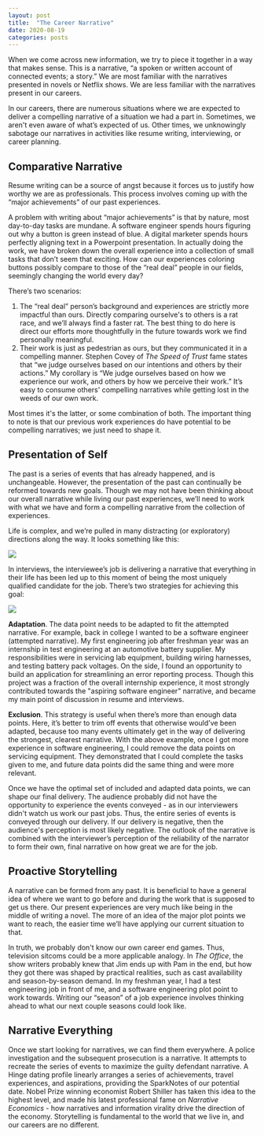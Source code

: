 ```yaml
---
layout: post
title:  "The Career Narrative"
date: 2020-08-19
categories: posts
---
```

When we come across new information, we try to piece it together in a way that makes sense. This is a narrative, “a spoken or written account of connected events; a story.” We are most familiar with the narratives presented in novels or Netflix shows. We are less familiar with the narratives present in our careers.

In our careers, there are numerous situations where we are expected to deliver a compelling narrative of a situation we had a part in. Sometimes, we aren't even aware of what’s expected of us. Other times, we unknowingly sabotage our narratives in activities like resume writing, interviewing, or career planning.

## Comparative Narrative
Resume writing can be a source of angst because it forces us to justify how worthy we are as professionals. This process involves coming up with the “major achievements” of our past experiences.

A problem with writing about “major achievements” is that by nature, most day-to-day tasks are mundane. A software engineer spends hours figuring out why a button is green instead of blue. A digital marketer spends hours perfectly aligning text in a Powerpoint presentation. In actually doing the work, we have broken down the overall experience into a collection of small tasks that don’t seem that exciting. How can our experiences coloring buttons possibly compare to those of the “real deal” people in our fields, seemingly changing the world every day?

There’s two scenarios:
1. The “real deal” person’s background and experiences are strictly more impactful than ours. Directly comparing ourselve's to others is a rat race, and we’ll always find a faster rat. The best thing to do here is direct our efforts more thoughtfully in the future towards work we find personally meaningful.
2. Their work is just as pedestrian as ours, but they communicated it in a compelling manner. Stephen Covey of *The Speed of Trust* fame states that “we judge ourselves based on our intentions and others by their actions.” My corollary is “We judge ourselves based on how we experience our work, and others by how we perceive their work.” It’s easy to consume others' compelling narratives while getting lost in the weeds of our own work.

Most times it's the latter, or some combination of both. The important thing to note is that our previous work experiences do have potential to be compelling narratives; we just need to shape it.

## Presentation of Self
The past is a series of events that has already happened, and is unchangeable. However, the presentation of the past can continually be reformed towards new goals. Though we may not have been thinking about our overall narrative while living our past experiences, we’ll need to work with what we have and form a compelling narrative from the collection of experiences.

Life is complex, and we’re pulled in many distracting (or exploratory) directions along the way. It looks something like this:

<img src="{{site.url}}/assets/img/career-narrative-event.png" style="display: block; margin: auto;" />

In interviews, the interviewee’s job is delivering a narrative that everything in their life has been led up to this moment of being the most uniquely qualified candidate for the job. There’s two strategies for achieving this goal:

<img src="{{site.url}}/assets/img/career-narrative-adapt.png" style="display: block; margin: auto;" />

**Adaptation**. The data point needs to be adapted to fit the attempted narrative. For example, back in college I wanted to be a software engineer (attempted narrative). My first engineering job after freshman year was an internship in test engineering at an automotive battery supplier. My responsibilities were in servicing lab equipment, building wiring harnesses, and testing battery pack voltages. On the side, I found an opportunity to build an application for streamlining an error reporting process. Though this project was a fraction of the overall internship experience, it most strongly contributed towards the "aspiring software engineer" narrative, and became my main point of discussion in resume and interviews.

**Exclusion**. This strategy is useful when there’s more than enough data points. Here, it’s better to trim off events that otherwise would’ve been adapted, because too many events ultimately get in the way of delivering the strongest, clearest narrative. With the above example, once I got more experience in software engineering, I could remove the data points on servicing equipment. They demonstrated that I could complete the tasks given to me, and future data points did the same thing and were more relevant.

Once we have the optimal set of included and adapted data points, we can shape our final delivery. The audience probably did not have the opportunity to experience the events conveyed - as in our interviewers didn't watch us work our past jobs. Thus, the entire series of events is conveyed through our delivery. If our delivery is negative, then the audience's perception is most likely negative. The outlook of the narrative is combined with the interviewer’s perception of the reliability of the narrator to form their own, final narrative on how great we are for the job.

## Proactive Storytelling
A narrative can be formed from any past. It is beneficial to have a general idea of where we want to go before and during the work that is supposed to get us there. Our present experiences are very much like being in the middle of writing a novel. The more of an idea of the major plot points we want to reach, the easier time we’ll have applying our current situation to that.

In truth, we probably don't know our own career end games. Thus, television sitcoms could be a more applicable analogy. In *The Office*, the show writers probably knew that Jim ends up with Pam in the end, but how they got there was shaped by practical realities, such as cast availability and season-by-season demand. In my freshman year, I had a test engineering job in front of me, and a software engineering plot point to work towards. Writing our “season” of a job experience involves thinking ahead to what our next couple seasons could look like.

## Narrative Everything
Once we start looking for narratives, we can find them everywhere. A police investigation and the subsequent prosecution is a narrative. It attempts to recreate the series of events to maximize the guilty defendant narrative. A Hinge dating profile linearly arranges a series of achievements, travel experiences, and aspirations, providing the SparkNotes of our potential date. Nobel Prize winning economist Robert Shiller has taken this idea to the highest level, and made his latest professional fame on *Narrative Economics* - how narratives and information virality drive the direction of the economy. Storytelling is fundamental to the world that we live in, and our careers are no different.
